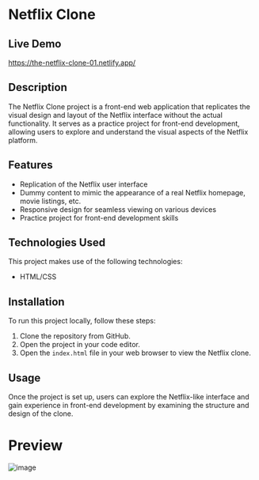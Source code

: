# Netflix Clone

## Live Demo
https://the-netflix-clone-01.netlify.app/

## Description
The Netflix Clone project is a front-end web application that replicates the visual design and layout of the Netflix interface without the actual functionality.
It serves as a practice project for front-end development, allowing users to explore and understand the visual aspects of the Netflix platform.

## Features
- Replication of the Netflix user interface
- Dummy content to mimic the appearance of a real Netflix homepage, movie listings, etc.
- Responsive design for seamless viewing on various devices
- Practice project for front-end development skills

## Technologies Used
This project makes use of the following technologies:
- HTML/CSS


## Installation
To run this project locally, follow these steps:
1. Clone the repository from GitHub.
2. Open the project in your code editor.
3. Open the `index.html` file in your web browser to view the Netflix clone.

## Usage
Once the project is set up, users can explore the Netflix-like interface and gain experience in front-end development by examining the structure and design of the clone.

# Preview
![image](https://github.com/RafiaZeeshan14/Netflix-Clone/assets/141746940/a79992a4-3e74-4f1f-9108-6e4f47c9b8dc)
